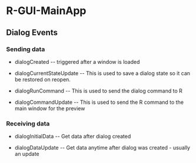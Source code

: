 # R-GUI-MainApp


## Dialog Events

### Sending data

* dialogCreated -- triggered after a window is loaded

* dialogCurrentStateUpdate -- This is used to save a dialog state so it can be restored on reopen.

* dialogRunCommand -- This is used to send the dialog command to R

* dialogCommandUpdate -- This is used to send the R command to the main window for the preview

### Receiving data

* dialogInitialData -- Get data after dialog created

* dialogDataUpdate -- Get data anytime after dialog was created - usually an update